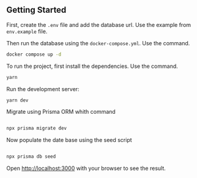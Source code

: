 ## Getting Started

First, create the `.env` file and add the database url. Use the example from `env.example` file.

Then run the database using the `docker-compose.yml`. Use the command.

```bash
docker compose up -d
```

To run the project, first install the dependencies. Use the command.

```bash
yarn 
```

Run the development server:

```bash
yarn dev
```
Migrate using Prisma ORM whith command

```bash

npx prisma migrate dev
```

Now populate the date base using the seed script

```bash

npx prisma db seed 
```

Open [http://localhost:3000](http://localhost:3000) with your browser to see the result.